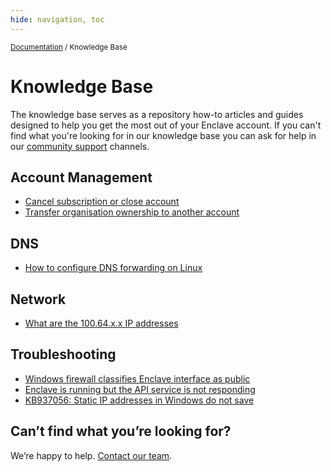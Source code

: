 ```yaml
---
hide: navigation, toc
---
```


<small>[Documentation](/) / Knowledge Base</small>

# Knowledge Base

The knowledge base serves as a repository how-to articles and guides designed to help you get the most out of your Enclave account. If you can't find what you're looking for in our knowledge base you can ask for help in our [community support](/community-support/) channels.

## Account Management

- [Cancel subscription or close account](/kb/cancel-subscription)
- [Transfer organisation ownership to another account](/kb/transfer-ownership)

## DNS

- [How to configure DNS forwarding on Linux](/kb/how-to-configure-dns-forwarding-on-linux)

## Network

- [What are the 100.64.x.x IP addresses](/kb/what-are-100.64.x.x-ip-addresses)

## Troubleshooting

- [Windows firewall classifies Enclave interface as public](/kb/windows-firewall-classifies-enclave-interface-as-public)
- [Enclave is running but the API service is not responding](/kb/enclave-is-running-but-the-api-service-is-not-responding)
- [KB937056: Static IP addresses in Windows do not save](/kb/static-ip-addresses-in-windows-do-not-save)

<!-- - [Certificate lifetime management and best practice](/kb/certificate-lifetime-management-and-best-practice) -->

## Can’t find what you’re looking for?
We’re happy to help. [Contact our team](mailto:support@enclave.io).
